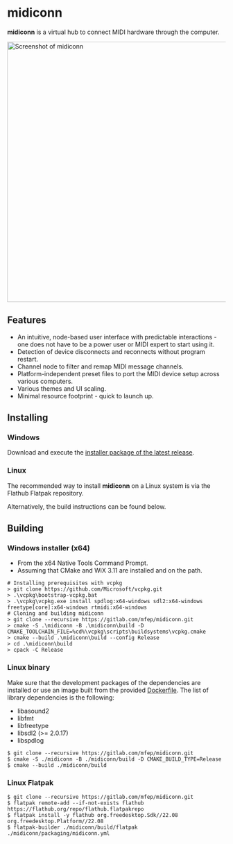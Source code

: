 # midiconn

**midiconn** is a virtual hub to connect MIDI hardware through the computer.

<img src="./graphics/screenshot_0.png" alt="Screenshot of midiconn" width=600px />

## Features
- An intuitive, node-based user interface with predictable interactions - one does not have to be a power user or MIDI expert to start using it.
- Detection of device disconnects and reconnects without program restart.
- Channel node to filter and remap MIDI message channels.
- Platform-independent preset files to port the MIDI device setup across various computers.
- Various themes and UI scaling.
- Minimal resource footprint - quick to launch up.

## Installing

### Windows
Download and execute the [installer package of the latest release](https://gitlab.com/mfep/midiconn/-/releases/permalink/latest).

### Linux
The recommended way to install **midiconn** on a Linux system is via the Flathub Flatpak repository.

Alternatively, the build instructions can be found below.

## Building

### Windows installer (x64)
- From the x64 Native Tools Command Prompt.
- Assuming that CMake and WiX 3.11 are installed and on the path.

```
# Installing prerequisites with vcpkg
> git clone https://github.com/Microsoft/vcpkg.git
> .\vcpkg\bootstrap-vcpkg.bat
> .\vcpkg\vcpkg.exe install spdlog:x64-windows sdl2:x64-windows freetype[core]:x64-windows rtmidi:x64-windows
# Cloning and building midiconn
> git clone --recursive https://gitlab.com/mfep/midiconn.git
> cmake -S .\midiconn -B .\midiconn\build -D CMAKE_TOOLCHAIN_FILE=%cd%\vcpkg\scripts\buildsystems\vcpkg.cmake
> cmake --build .\midiconn\build --config Release
> cd .\midiconn\build
> cpack -C Release
```
### Linux binary
Make sure that the development packages of the dependencies are installed or use an image built from the provided [Dockerfile](./Dockerfile). The list of library dependencies is the following:
- libasound2
- libfmt
- libfreetype
- libsdl2 (>= 2.0.17)
- libspdlog

```
$ git clone --recursive https://gitlab.com/mfep/midiconn.git
$ cmake -S ./midiconn -B ./midiconn/build -D CMAKE_BUILD_TYPE=Release
$ cmake --build ./midiconn/build
```
### Linux Flatpak
```
$ git clone --recursive https://gitlab.com/mfep/midiconn.git
$ flatpak remote-add --if-not-exists flathub https://flathub.org/repo/flathub.flatpakrepo
$ flatpak install -y flathub org.freedesktop.Sdk//22.08 org.freedesktop.Platform//22.08
$ flatpak-builder ./midiconn/build/flatpak ./midiconn/packaging/midiconn.yml
```
